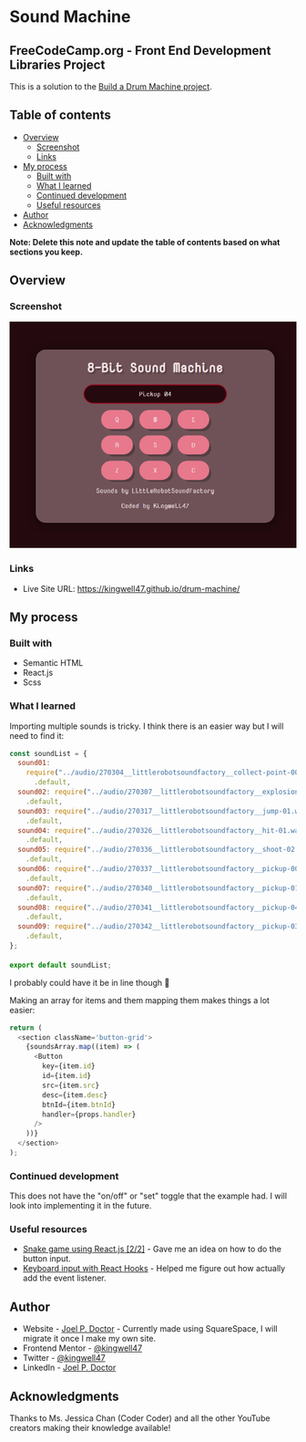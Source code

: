 # Sound Machine

## FreeCodeCamp.org - Front End Development Libraries Project

This is a solution to the [Build a Drum Machine project](https://www.freecodecamp.org/learn/front-end-development-libraries/front-end-development-libraries-projects/build-a-drum-machine).

## Table of contents

- [Overview](#overview)
  - [Screenshot](#screenshot)
  - [Links](#links)
- [My process](#my-process)
  - [Built with](#built-with)
  - [What I learned](#what-i-learned)
  - [Continued development](#continued-development)
  - [Useful resources](#useful-resources)
- [Author](#author)
- [Acknowledgments](#acknowledgments)

**Note: Delete this note and update the table of contents based on what sections you keep.**

## Overview

### Screenshot

![](./Screenshot.png)

### Links

- Live Site URL: https://kingwell47.github.io/drum-machine/

## My process

### Built with

- Semantic HTML
- React.js
- Scss

### What I learned

Importing multiple sounds is tricky. I think there is an easier way but I will need to find it:

```js
const soundList = {
  sound01:
    require("../audio/270304__littlerobotsoundfactory__collect-point-00.wav")
      .default,
  sound02: require("../audio/270307__littlerobotsoundfactory__explosion-01.wav")
    .default,
  sound03: require("../audio/270317__littlerobotsoundfactory__jump-01.wav")
    .default,
  sound04: require("../audio/270326__littlerobotsoundfactory__hit-01.wav")
    .default,
  sound05: require("../audio/270336__littlerobotsoundfactory__shoot-02.wav")
    .default,
  sound06: require("../audio/270337__littlerobotsoundfactory__pickup-00.wav")
    .default,
  sound07: require("../audio/270340__littlerobotsoundfactory__pickup-01.wav")
    .default,
  sound08: require("../audio/270341__littlerobotsoundfactory__pickup-04.wav")
    .default,
  sound09: require("../audio/270342__littlerobotsoundfactory__pickup-03.wav")
    .default,
};

export default soundList;
```

I probably could have it be in line though 🤔

Making an array for items and them mapping them makes things a lot easier:

```js
return (
  <section className='button-grid'>
    {soundsArray.map((item) => (
      <Button
        key={item.id}
        id={item.id}
        src={item.src}
        desc={item.desc}
        btnId={item.btnId}
        handler={props.handler}
      />
    ))}
  </section>
);
```

### Continued development

This does not have the "on/off" or "set" toggle that the example had. I will look into implementing it in the future.

### Useful resources

- [Snake game using React.js [2/2]](https://www.youtube.com/watch?v=lgK7OTdT-eo) - Gave me an idea on how to do the button input.
- [Keyboard input with React Hooks](https://dev.to/spaciecat/keyboard-input-with-react-hooks-3dkm) - Helped me figure out how actually add the event listener.

## Author

- Website - [Joel P. Doctor](https://www.kingwell47.com) - Currently made using SquareSpace, I will migrate it once I make my own site.
- Frontend Mentor - [@kingwell47](https://www.frontendmentor.io/profile/kingwell47)
- Twitter - [@kingwell47](https://www.twitter.com/kingwell47)
- LinkedIn - [Joel P. Doctor](https://www.linkedin.com/in/joel-d-05854919/)

## Acknowledgments

Thanks to Ms. Jessica Chan (Coder Coder) and all the other YouTube creators making their knowledge available!
